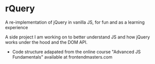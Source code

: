 # rQuery

A re-implementation of jQuery in vanilla JS, for fun and as a learning experience

A side project I am working on to better understand JS and how jQuery works under the hood and the DOM API.

- Code structure adapated from the online course "Advanced JS Fundamentals" available at frontendmasters.com
